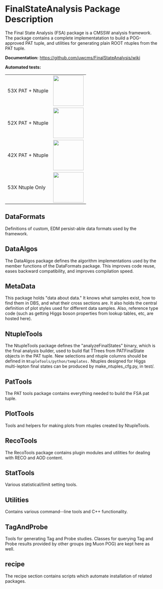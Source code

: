FinalStateAnalysis Package Description
======================================

The Final State Analysis (FSA) package is a CMSSW analysis framework.  
The package contains a complete implementatation to build a POG-approved 
PAT tuple, and utilities for generating plain ROOT ntuples from the PAT tuple.

**Documentation:** https://github.com/uwcms/FinalStateAnalysis/wiki

**Automated tests:**
<table>
    <tr>
        <td>53X PAT + Ntuple</td> 
        <td><a href='http://login06.hep.wisc.edu:8080/job/FinalStateAnalysis/'><img src='https://www.hep.wisc.edu/~efriis/badges/FSA.jpg' width='100'></a></td>
    </tr>
    <tr>
        <td>52X PAT + Ntuple</td> 
        <td><a href='http://login06.hep.wisc.edu:8080/job/FinalStateAnalysis-52X/'><img src='https://www.hep.wisc.edu/~efriis/badges/FSA-52X.jpg' width='100'></a></td>
    </tr>
    <tr>
        <td>42X PAT + Ntuple</td> 
        <td><a href='http://login06.hep.wisc.edu:8080/job/FinalStateAnalysis-42X/'><img src='https://www.hep.wisc.edu/~efriis/badges/FSA-42X.jpg' width='100'></a></td>
    </tr>
    <tr>
        <td>53X Ntuple Only</td> 
        <td><a href='http://login06.hep.wisc.edu:8080/job/FinalStateAnalysis-NoPAT/'><img src='https://www.hep.wisc.edu/~efriis/badges/FSA-NoPAT.jpg' width='100'></a></td>
    </tr>
</table>


DataFormats
-----------

Definitions of custom, EDM persist-able data formats used by the framework.

DataAlgos
---------

The DataAlgos package defines the algorithm implementations used by the member
functions of the DataFormats package.  This improves code reuse, eases backward
compatibility, and improves compilation speed.

MetaData 
--------

This package holds "data about data."  It knows what samples exist, how to find
them in DBS, and what their cross sections are.  It also holds the central
definition of plot styles used for different data samples.  Also, reference type
code (such as getting Higgs boson properties from lookup tables, etc, are hosted
here).

NtupleTools
-----------

The NtupleTools package defines the "analyzeFinalStates" binary, which is
the final analysis builder, used to build flat TTrees from PATFinalState
objects in the PAT tuple.  New selections and ntuple columns should be defined
in
``NtupleTools/python/templates.``  Ntuples designed for Higgs multi-lepton final 
states can be produced by make_ntuples_cfg.py, in test/.

PatTools
--------

The PAT tools package contains everything needed to build the FSA pat tuple.  

PlotTools
--------

Tools and helpers for making plots from ntuples created by NtupleTools.

RecoTools
---------

The RecoTools package contains plugin modules and utilities for dealing with
RECO and AOD content.  

StatTools
---------

Various statistical/limit setting tools.

Utilities
---------

Contains various command--line tools and C++ functionality.  

TagAndProbe
-----------

Tools for generating Tag and Probe studies.  Classes for querying Tag and Probe
results provided by other groups (eg Muon POG) are kept here as well.

recipe
---------------

The recipe section contains scripts which automate installation of related
packages.  
